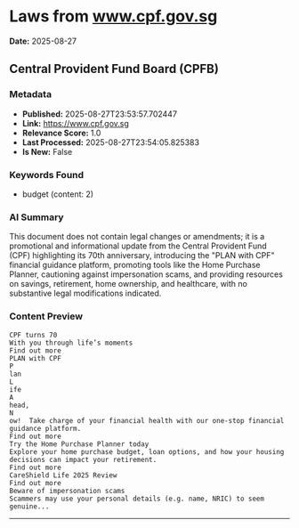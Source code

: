 # Laws from www.cpf.gov.sg
**Date:** 2025-08-27

## Central Provident Fund Board (CPFB)

### Metadata
- **Published:** 2025-08-27T23:53:57.702447
- **Link:** https://www.cpf.gov.sg
- **Relevance Score:** 1.0
- **Last Processed:** 2025-08-27T23:54:05.825383
- **Is New:** False

### Keywords Found
- budget (content: 2)

### AI Summary
This document does not contain legal changes or amendments; it is a promotional and informational update from the Central Provident Fund (CPF) highlighting its 70th anniversary, introducing the "PLAN with CPF" financial guidance platform, promoting tools like the Home Purchase Planner, cautioning against impersonation scams, and providing resources on savings, retirement, home ownership, and healthcare, with no substantive legal modifications indicated.

### Content Preview
```
CPF turns 70
With you through life’s moments
Find out more
PLAN with CPF
P
lan
L
ife
A
head,
N
ow!  Take charge of your financial health with our one-stop financial guidance platform.
Find out more
Try the Home Purchase Planner today
Explore your home purchase budget, loan options, and how your housing decisions can impact your retirement.
Find out more
CareShield Life 2025 Review
Find out more
Beware of impersonation scams
Scammers may use your personal details (e.g. name, NRIC) to seem genuine...
```

---

